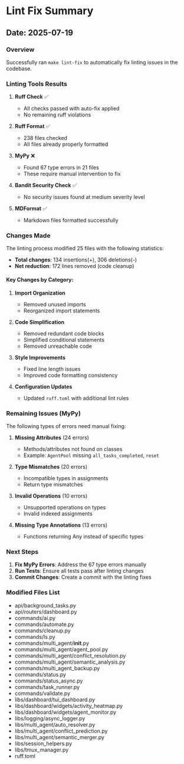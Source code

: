 # Lint Fix Summary

## Date: 2025-07-19

### Overview

Successfully ran `make lint-fix` to automatically fix linting issues in the codebase.

### Linting Tools Results

1. **Ruff Check** ✅

   - All checks passed with auto-fix applied
   - No remaining ruff violations

1. **Ruff Format** ✅

   - 238 files checked
   - All files already properly formatted

1. **MyPy** ❌

   - Found 67 type errors in 21 files
   - These require manual intervention to fix

1. **Bandit Security Check** ✅

   - No security issues found at medium severity level

1. **MDFormat** ✅

   - Markdown files formatted successfully

### Changes Made

The linting process modified 25 files with the following statistics:

- **Total changes**: 134 insertions(+), 306 deletions(-)
- **Net reduction**: 172 lines removed (code cleanup)

#### Key Changes by Category:

1. **Import Organization**

   - Removed unused imports
   - Reorganized import statements

1. **Code Simplification**

   - Removed redundant code blocks
   - Simplified conditional statements
   - Removed unreachable code

1. **Style Improvements**

   - Fixed line length issues
   - Improved code formatting consistency

1. **Configuration Updates**

   - Updated `ruff.toml` with additional lint rules

### Remaining Issues (MyPy)

The following types of errors need manual fixing:

1. **Missing Attributes** (24 errors)

   - Methods/attributes not found on classes
   - Example: `AgentPool` missing `all_tasks_completed`, `reset`

1. **Type Mismatches** (20 errors)

   - Incompatible types in assignments
   - Return type mismatches

1. **Invalid Operations** (10 errors)

   - Unsupported operations on types
   - Invalid indexed assignments

1. **Missing Type Annotations** (13 errors)

   - Functions returning Any instead of specific types

### Next Steps

1. **Fix MyPy Errors**: Address the 67 type errors manually
1. **Run Tests**: Ensure all tests pass after linting changes
1. **Commit Changes**: Create a commit with the linting fixes

### Modified Files List

- api/background_tasks.py
- api/routers/dashboard.py
- commands/ai.py
- commands/automate.py
- commands/cleanup.py
- commands/ls.py
- commands/multi_agent/__init__.py
- commands/multi_agent/agent_pool.py
- commands/multi_agent/conflict_resolution.py
- commands/multi_agent/semantic_analysis.py
- commands/multi_agent_backup.py
- commands/status.py
- commands/status_async.py
- commands/task_runner.py
- commands/validate.py
- libs/dashboard/tui_dashboard.py
- libs/dashboard/widgets/activity_heatmap.py
- libs/dashboard/widgets/agent_monitor.py
- libs/logging/async_logger.py
- libs/multi_agent/auto_resolver.py
- libs/multi_agent/conflict_prediction.py
- libs/multi_agent/semantic_merger.py
- libs/session_helpers.py
- libs/tmux_manager.py
- ruff.toml
